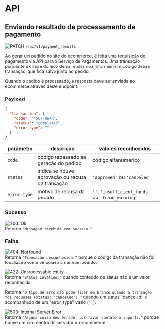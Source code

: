 # API

## Enviando resultado de processamento de pagamento
![PATCH](https://img.shields.io/badge/-PATCH-blue "PATCH") `/api/v1/payment_results`  
  
Ao gerar um pedido no site do ecommerce, é feita uma requisição de pagamento via API para o Serviço de Pagamentos. Uma transação pendente é criada do lado deles, e eles nos informam um código dessa transação, que fica salvo junto ao pedido.

Quando o pedido é processado, a resposta deve ser enviada ao ecommerce através deste endpoint. 

### Payload
```json
{
  "transaction": { 
    "code": "4567-QW4R",
    "status": "completed",
    "error_type": "" 
  }
}
```
| parâmetro | descrição | valores reconhecidos | 
| -------- | -------- |  -------- | 
| `code` | código repassado na geração do pedido | código alfanumérico | 
| `status` | indica se houve aprovação ou recusa da transação | `'approved'` ou `'canceled'` | 
| `error_type` | motivo de recusa do pedido | `''`, `'insufficient_funds'` ou `'fraud_warning'` | 

### Sucesso
![200: Ok](https://img.shields.io/badge/Code:%20200-OK-green "200: Ok")  
Retorna `"Mensagem recebida com sucesso."`  
  
### Falha
![404: Not found](https://img.shields.io/badge/Code:%20404-NOT%20FOUND-red "404: Not found")  
Retorna `"Transação desconhecida."` porque o código da transação não foi localizado como vinculado a nenhum pedido.  
   
     
![422: Unprocessable entity](https://img.shields.io/badge/Code:%20422-UNPROCESSABLE%20ENTITY-red "422: Unprocessable entity")  
Retorna `"Status inválido."` quando conteúdo de status não é um valor reconhecido.  
    
Retorna `"O tipo de erro não pode ficar em branco quando a transação foi recusada (status: "canceled")."` quando um status "canceled" é acompanhado de um "error_type" vazio (`''`).  
   
     
![500: Internal Server Error](https://img.shields.io/badge/Code:%20500-INTERNAL%20SERVER%20ERROR-red "500: Internal Server Error")  
Retorna `"Alguma coisa deu errado, por favor contate o suporte."` porque houve um erro dentro do servidor do ecommerce.  